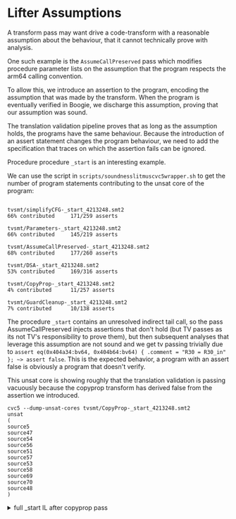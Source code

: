 # Lifter Assumptions

A transform pass may want drive a code-transform with a reasonable assumption
about the behaviour, that it cannot technically prove with analysis.

One such example is the `AssumeCallPreserved` pass which modifies
procedure parameter lists on the assumption that the program
respects the arm64 calling convention.

To allow this, we introduce an assertion to the program, encoding the
assumption that was made by the transform. When the program
is eventually verified in Boogie, we discharge this assumption,
proving that our assumption was sound.

The translation validation pipeline proves that as long as 
the assumption holds, the programs have the same behaviour.
Because the introduction of an assert statement changes the
program behaviour, we need to add the specification that
traces on which the assertion fails can be ignored.

Procedure procedure `_start` is an interesting example.

We can use the script in `scripts/soundnesslitmuscvc5wrapper.sh` to get the number of
program statements contributing to the unsat core of the program:


```

tvsmt/simplifyCFG-_start_4213248.smt2
66% contributed  	171/259 asserts

tvsmt/Parameters-_start_4213248.smt2
66% contributed  	145/219 asserts

tvsmt/AssumeCallPreserved-_start_4213248.smt2
68% contributed  	177/260 asserts

tvsmt/DSA-_start_4213248.smt2
53% contributed  	169/316 asserts

tvsmt/CopyProp-_start_4213248.smt2
4% contributed  	11/257 asserts

tvsmt/GuardCleanup-_start_4213248.smt2
7% contributed  	10/138 asserts

```

The procedure `_start` contains an unresolved indirect tail call, 
so the pass AssumeCallPreserved injects assertions that don't hold (but TV passes as its not TV's responsibility to prove them), 
but then subsequent analyses that leverage this assumption are not sound and we get tv passing trivially due to 
`assert eq(0x404a34:bv64, 0x404b64:bv64) { .comment = "R30 = R30_in" }; ~> assert false`. This is the expected behavior, a 
program with an assert false is obviously a program that doesn't verify.

This unsat core is showing roughly that the translation validation is passing vacuously because
the copyprop transform has derived false from the assertion we introduced.

```
cvc5 --dump-unsat-cores tvsmt/CopyProp-_start_4213248.smt2
unsat
(
source5
source47
source54
source56
source51
source57
source53
source58
source69
source70
source48
)
```

<details>
    <summary>full _start IL after copyprop pass</summary>

```

  (R0_in:bv64, R10_in:bv64, R11_in:bv64, R12_in:bv64, R13_in:bv64, R14_in:bv64, R15_in:bv64, R16_in:bv64, R17_in:bv64, R18_in:bv64, R1_in:bv64, R29_in:bv64, R2_in:bv64, R30_in:bv64, R31_in:bv64, R3_in:bv64, R4_in:bv64, R5_in:bv64, R6_in:bv64, R7_in:bv64, R8_in:bv64, R9_in:bv64, _PC_in:bv64)
    -> (R0_out:bv64, R1_out:bv64, R2_out:bv64, R3_out:bv64, R4_out:bv64, R5_out:bv64, R6_out:bv64, R7_out:bv64, _PC_out:bv64)
  { .name = "_start"; .address = 0x404a00 }
[
  block %_start_entry {.address = 0x404a00; .originalLabel = "ufjL9zmpTde18uF80OwPVQ=="} [
    var R5_2: bv64 := bvor(0x0:bv64, bvshl(R0_in:bv64, 0x0:bv64));
    var var1_4213376_bv64_1: bv64 := load le $mem R31_in:bv64 64;
    var var2_4202816_bv64_1: bv64 := load le $mem bvadd(0x430000:bv64, 0x40:bv64) 64;
    assert eq(0x404b64:bv64, 0x404b64:bv64) { .comment = "R30 = R30_in" };
    var (R0_4:bv64, R10_2:bv64, R11_2:bv64, R12_2:bv64, R13_2:bv64, R14_2:bv64, R15_2:bv64, R16_4:bv64, R17_3:bv64, R18_2:bv64, R1_3:bv64, R29_3:bv64, R2_3:bv64, R3_3:bv64, R4_3:bv64, R5_3:bv64, R6_3:bv64, R7_2:bv64, R8_2:bv64, R9_2:bv64)
        := call @__libc_start_main (0x404a34:bv64, R10_in:bv64, R11_in:bv64, R12_in:bv64, R13_in:bv64, R14_in:bv64, R15_in:bv64, 0x430040:bv64, var2_4202816_bv64_1:bv64, R18_in:bv64, var1_4213376_bv64_1:bv64, 0x0:bv64, bvadd(R31_in:bv64, 0x8:bv64), 0x404b64:bv64, 0x0:bv64, 0x0:bv64, R5_2:bv64, R31_in:bv64, R7_in:bv64, R8_in:bv64, R9_in:bv64);
    goto(%phi_5);
  ];
  block %_start_10 {.address = 0x404a30; .originalLabel = "eH7LoljnQS6XhgPVv4Qipg=="} [
    assert eq(0x404a34:bv64, 0x404b64:bv64) { .comment = "R30 = R30_in" };
    var var2_4203488_bv64_1: bv64 := load le $mem bvadd(0x430000:bv64, 0x190:bv64) 64;
    assert eq(0x404a34:bv64, 0x404a34:bv64) { .comment = "R30 = R30_in" };
    var (R0_6:bv64, R10_4:bv64, R11_4:bv64, R12_4:bv64, R13_4:bv64, R14_4:bv64, R15_4:bv64, R16_7:bv64, R17_5:bv64, R18_4:bv64, R1_5:bv64, R29_5:bv64, R2_5:bv64, R3_5:bv64, R4_5:bv64, R5_5:bv64, R6_5:bv64, R7_4:bv64, R8_4:bv64, R9_4:bv64)
        := call @abort (R0_4:bv64, R10_2:bv64, R11_2:bv64, R12_2:bv64, R13_2:bv64, R14_2:bv64, R15_2:bv64, 0x430190:bv64, var2_4203488_bv64_1:bv64, R18_2:bv64, R1_3:bv64, R29_3:bv64, R2_3:bv64, 0x404a34:bv64, R3_3:bv64, R4_3:bv64, R5_3:bv64, R6_3:bv64, R7_2:bv64, R8_2:bv64, R9_2:bv64);
    goto(%phi_6);
  ];
  block %phi_5 {.originalLabel = "eH7LoljnQS6XhgPVv4Qipg==, ufjL9zmpTde18uF80OwPVQ=="} [
    goto(%_start_10);
  ];
  block %phi_6 {.originalLabel = "eH7LoljnQS6XhgPVv4Qipg=="} [
    goto(%_start_return);
  ];
  block %_start_return [
    return (R0_6:bv64, R1_5:bv64, R2_5:bv64, R3_5:bv64, R4_5:bv64, R5_5:bv64, R6_5:bv64, R7_4:bv64, _PC_in:bv64);
  ]
];
```
</details>
